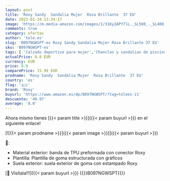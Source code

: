 ```yaml
---
layout: post
title: 'Roxy Sandy  Sandalia Mujer  Rosa Brillante  37 EU'
date: 2023-01-18 13:34:17
image: 'https://m.media-amazon.com/images/I/31Ky2APY7lL._SL500_._SL400_.jpg'
comments: true
category: ofertas
author: 'tole.es'
slug: 'B097NGWSPT-es Roxy Sandy Sandalia Mujer Rosa Brillante 37 EU'
sku: 'B097NGWSPT-es'
tags: [ 'Calzado deportivo para mujer','Chanclas y sandalias de piscina para mujer','Moda','Moda Mujer','Sandalias de dedo para mujer','Sandalias y palas de mujer','Zapatillas y calzado deportivo para mujer','Zapatos para mujer','roxy','sandalia','🇪🇸', ]
actualPrice: 8.0 EUR
currency: EUR
price: 8.0
comparePrice: 15.99 EUR
prodname: 'Roxy Sandy  Sandalia Mujer  Rosa Brillante  37 EU'
country: 'es'
flag: '🇪🇸'
brand: 'Roxy'
buyurl: 'https://www.amazon.es/dp/B097NGWSPT/?tag=tolees-21'
descuento: '49.97'
average: '8.0'
---
```


Ahora mismo tienes [{{< param title >}}]({{< param buyurl >}}) en el siguiente enlace!

[![{{< param prodname >}}]({{< param image >}})]({{< param buyurl >}})

🔎:

- Material exterior: banda de TPU preformada con conector Roxy
- Plantilla: Plantilla de goma estructurada con gráficos
- Suela exterior: suela exterior de goma con estampado Roxy

[🛒 Visítala!!!]({{< param buyurl >}})
{{<world>}}B097NGWSPT{{</world>}}
